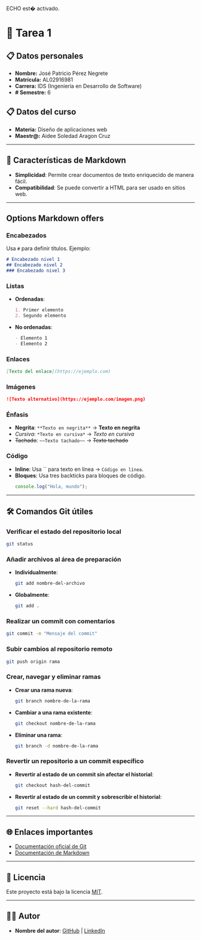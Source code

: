 ECHO est� activado.
# 🌟 Tarea 1

## 📋 Datos personales
- **Nombre:** José Patricio Pérez Negrete
- **Matrícula:** AL02916981
- **Carrera:** IDS (Ingeniería en Desarrollo de Software)
- **# Semestre:** 6

## 📋 Datos del curso
- **Materia:** Diseño de aplicaciones web
- **Maestr@:** Aidee Soledad Aragon Cruz

---

## 🚀 Características de Markdown
- **Simplicidad**: Permite crear documentos de texto enriquecido de manera fácil.
- **Compatibilidad**: Se puede convertir a HTML para ser usado en sitios web.

---

##  Options Markdown offers
### Encabezados
Usa `#` para definir títulos. Ejemplo:
```markdown
# Encabezado nivel 1
## Encabezado nivel 2
### Encabezado nivel 3
```

### Listas
- **Ordenadas**:
  ```markdown
  1. Primer elemento
  2. Segundo elemento
  ```
- **No ordenadas**:
  ```markdown
  - Elemento 1
  - Elemento 2
  ```

### Enlaces
```markdown
[Texto del enlace](https://ejemplo.com)
```

### Imágenes
```markdown
![Texto alternativo](https://ejemplo.com/imagen.png)
```

### Énfasis
- **Negrita**: `**Texto en negrita**` → **Texto en negrita**
- *Cursiva*: `*Texto en cursiva*` → *Texto en cursiva*
- ~~Tachado~~: `~~Texto tachado~~` → ~~Texto tachado~~

### Código
- **Inline**: Usa `` para texto en línea → `Código en línea`.
- **Bloques**: Usa tres backticks para bloques de código.
  ```javascript
  console.log("Hola, mundo");
  ```

---

## 🛠️ Comandos Git útiles

### Verificar el estado del repositorio local
```bash
git status
```

### Añadir archivos al área de preparación
- **Individualmente**:
  ```bash
  git add nombre-del-archivo
  ```
- **Globalmente**:
  ```bash
  git add .
  ```

### Realizar un commit con comentarios
```bash
git commit -m "Mensaje del commit"
```

### Subir cambios al repositorio remoto
```bash
git push origin rama
```

### Crear, navegar y eliminar ramas
- **Crear una rama nueva**:
  ```bash
  git branch nombre-de-la-rama
  ```
- **Cambiar a una rama existente**:
  ```bash
  git checkout nombre-de-la-rama
  ```
- **Eliminar una rama**:
  ```bash
  git branch -d nombre-de-la-rama
  ```

### Revertir un repositorio a un commit específico
- **Revertir al estado de un commit sin afectar el historial**:
  ```bash
  git checkout hash-del-commit
  ```
- **Revertir al estado de un commit y sobrescribir el historial**:
  ```bash
  git reset --hard hash-del-commit
  ```

---

## 🌐 Enlaces importantes
- [Documentación oficial de Git](https://git-scm.com/doc)
- [Documentación de Markdown](https://www.markdownguide.org/)

---

## 📖 Licencia
Este proyecto está bajo la licencia [MIT](https://opensource.org/licenses/MIT). 

---

## 🧑‍💻 Autor
- **Nombre del autor**: [GitHub](https://github.com/usuario) | [LinkedIn](https://www.linkedin.com/in/usuario/)